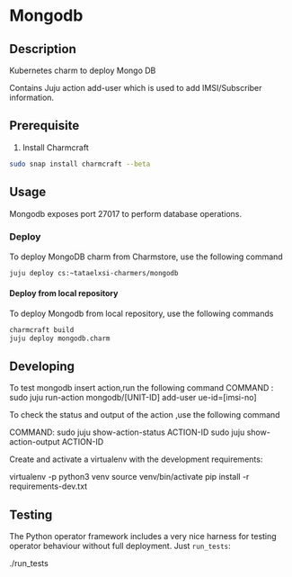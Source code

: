 <!--
 Copyright 2020 Tata Elxsi

 Licensed under the Apache License, Version 2.0 (the License); you may
 not use this file except in compliance with the License. You may obtain
 a copy of the License at

         http://www.apache.org/licenses/LICENSE-2.0

 Unless required by applicable law or agreed to in writing, software
 distributed under the License is distributed on an AS IS BASIS, WITHOUT
 WARRANTIES OR CONDITIONS OF ANY KIND, either express or implied. See the
 License for the specific language governing permissions and limitations
 under the License.

 For those usages not covered by the Apache License, Version 2.0 please
 contact: canonical@tataelxsi.onmicrosoft.com

 To get in touch with the maintainers, please contact:
 canonical@tataelxsi.onmicrosoft.com
-->

# Mongodb

## Description

Kubernetes charm to deploy Mongo DB

Contains Juju action add-user which is used to add IMSI/Subscriber information.

## Prerequisite

1. Install Charmcraft

```bash
sudo snap install charmcraft --beta
```

## Usage

Mongodb exposes port 27017 to perform database operations.

### Deploy

To deploy MongoDB charm from Charmstore, use the following command

```bash
juju deploy cs:~tataelxsi-charmers/mongodb
```

#### Deploy from local repository

To deploy Mongodb from local repository, use the following commands

```bash
charmcraft build
juju deploy mongodb.charm
```

## Developing

To test mongodb insert action,run the following command
COMMAND : sudo juju run-action mongodb/[UNIT-ID] add-user ue-id=[imsi-no]

To check the status and output of the action ,use the following command

COMMAND:
sudo juju show-action-status ACTION-ID
sudo juju show-action-output ACTION-ID

Create and activate a virtualenv with the development requirements:

   virtualenv -p python3 venv
   source venv/bin/activate
   pip install -r requirements-dev.txt

## Testing

The Python operator framework includes a very nice harness for testing
operator behaviour without full deployment. Just `run_tests`:

   ./run_tests

